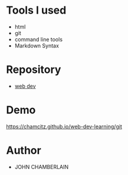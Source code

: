 # Tools I used

- html
- git
- command line tools
- Markdown Syntax

# Repository

- [web dev](https://github.com/chamcitz/web-dev-learning.git)

# Demo
https://chamcitz.github.io/web-dev-learning/git

# Author

- JOHN CHAMBERLAIN
